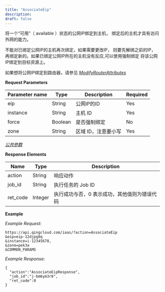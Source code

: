 ```yaml
---
title: "AssociateEip"
description: 
draft: false
---
```




将一个“可用”（ available ）状态的公网IP绑定到主机， 绑定后的主机才具有访问外网的能力。

不能对已绑定公网IP的主机再次绑定，如果需要更改IP， 则要先解绑之前的IP，再绑定新的。如果已绑定公网IP所在的主机没有反应,可以使用强制绑定
将该公网IP绑定到目标资源上。

如果想将公网IP绑定到路由器，请参见 [_ModifyRouterAttributes_](../router/modify_router_attributes.html#api-modify-router-attributes)

**Request Parameters**

| Parameter name | Type | Description | Required |
| --- | --- | --- | --- |
| eip | String | 公网IP的ID | Yes |
| instance | String | 主机 ID | Yes |
| force | Boolean | 是否强制绑定 | No |
| zone | String | 区域 ID，注意要小写 | Yes |

[_公共参数_](../../common/parameters.html#api-common-parameters)

**Response Elements**

| Name | Type | Description |
| --- | --- | --- |
| action | String | 响应动作 |
| job_id | String | 执行任务的 Job ID |
| ret_code | Integer | 执行成功与否，0 表示成功，其他值则为错误代码 |

**Example**

_Example Request_:

```
https://api.qingcloud.com/iaas/?action=AssociateEip
&eip=eip-12djpg8q
&instance=i-12345678,
&zone=pek3a
&COMMON_PARAMS
```

_Example Response_:

```
{
  "action":"AssociateEipResponse",
  "job_id":"j-bm6ym3r8",
  "ret_code":0
}
```
